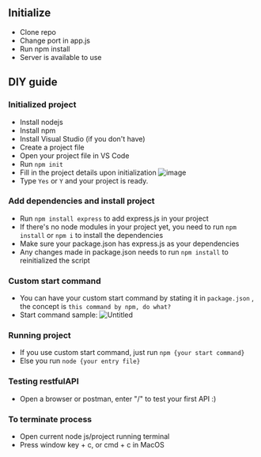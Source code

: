 ## Initialize

- Clone repo
- Change port in app.js
- Run npm install
- Server is available to use

## DIY guide

### Initialized project   
- Install nodejs
- Install npm
- Install Visual Studio (if you don't have)
- Create a project file
- Open your project file in VS Code
- Run `npm init`
- Fill in the project details upon initialization
  ![image](https://github.com/Ahosahos/cicd-poc/assets/86953460/658bce31-956c-4217-b5fe-4df147cc57a0)   
- Type `Yes` or `Y` and your project is ready.

### Add dependencies and install project
- Run `npm install express` to add express.js in your project 
- If there's no node modules in your project yet, you need to run `npm install` or `npm i` to install the dependencies
- Make sure your package.json has express.js as your dependencies
- Any changes made in package.json needs to run `npm install` to reinitialized the script

### Custom start command
- You can have your custom start command by stating it in `package.json` , the concept is `this command by npm, do what?`
- Start command sample: 
![Untitled](https://github.com/Ahosahos/cicd-poc/assets/86953460/b07a77c5-3279-4417-8205-82fb2438e1a9)   

### Running project
- If you use custom start command, just run `npm {your start command}`
- Else you run `node {your entry file}`

### Testing restfulAPI
- Open a browser or postman, enter "/" to test your first API :)

### To terminate process
- Open current node js/project running terminal
- Press window key + c, or cmd + c in MacOS 



